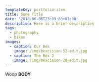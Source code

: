 ```yaml
---
templateKey: portfolio-item
title: Some Title
date: '2018-06-06T23:09:03+01:00'
description: Here is a brief description
tags:
  - photography
  - bikes
images:
  - caption: Our Bex
    image: /img/bexcision-52-edit.jpg
  - caption: The Bex 2
    image: /img/bexcision-20-edit.jpg
---
```

Woop **BODY**
